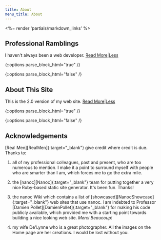 ```yaml
---
title: About
menu_title: About
---
```

<%= render 'partials/markdown_links' %>

## Professional Ramblings
I haven't always been a web developer. <a href="#" class="text_toggle" onclick="toggle_visibility('ramblings_content');">Read More|Less</a>

{::options parse_block_html="true" /}
<div id="ramblings_content" style="display:none">
In fact, I've been doing Rails development full time for about four years now, and I've been working with the [Ruby][Ruby]{:target="_blank"} language since 2005.

Prior to that, I spent 27 years in the semiconductor industry at various companies such as Ford Microelectronics, [Cypress Semiconductor][Cypress]{:target="_blank"} and [IBM][IBM]{:target="_blank"}. My roles varied, but basically I was a [DevOps][DevOps]{:target="_blank"} before the buzzword was invented: doing a combination of software development and system administration, as well as acting as the local SME for the Electronic Design Automation tools vital for the creation of [VLSI][VLSI] circuits.

My Ford Micro years in the 1980s was great fun. A Motor City exile working for a car company in Colorado - it doesn't get much better than that. We were designing [first generation][Intel8061]{:target="_blank"} automotive electronics during the week and running Mustangs and T-birds in [SCCA][SCCA]{:target="_blank"} Solo II competition on the weekends. Motor Head Nirvana.

But all things come to an end, and when I ran out of interesting things to do at Ford I jumped ship to a VLSI design startup, which promptly went under. The design team was picked up by Cypress, and I spent 14 years at the Colorado Springs Design Center where we designed [static RAMs][RAMs] that generated the company over $1.5 billion in revenue over that time.

During my Cypress term of enlistment the [Dot Bomb][DotBomb]{:target="_blank"} crash of 2000 played out, and after dodging more layoffs than I care to remember, my number came up in 2005, and that was the end of the road with Cypress.

Through a series of remarkable events, IBM decided to put a small team of circuit designers together (including myself) to tool up a new IBM IC design center in Colorado Springs, but yet another semiconductor market pullback killed that idea, and with a front-row seat to the IBM 2009 layoffs, I decided it was long past time to stop chasing electrons. Fortunately, I had been hacking on internal web sites and doing Ruby programming for awhile, so the transition to Rails web developer was a viable "second career" choice. And that's where I am today.![smiley1](/images/other/biggrin.gif/)

If you're interested in a more "formal" career timeline, my [LinkedIn][LinkedIn]{:target="_blank"} profile has all the dates and details. Cheers!

</div>
{::options parse_block_html="false" /}

## About This Site
This is the 2.0 version of my web site.
<a href="#" class="text_toggle" onclick="toggle_visibility('site_content');">Read More|Less</a>

{::options parse_block_html="true" /}
<div id="site_content" style="display:none">

This time around, I decided to use [nanoc][Nanoc]{:target="_blank"}, a Ruby-based static site generator. Basically, I use nanoc to build content, run the content through the nanoc compiler and upload the generated HTML pages up to my site's public directory.

I use a number of web tools to create various effects on the site. See the "Generated by" section of the footnotes at the bottom of this page for a complete list.

I have decided to continue to use the [Wordpress][Wordpress] blog tool even though nanoc has some very powerful built-in blogging features. I know Wordpress has a lot of overhead, there are constant updates, it's a favorite hacker target, blah, blah, blah. But it suits my purposes, and I don't want to burn anymore development time on the site right now. Maybe later.

Web site hosting is done by [NearlyFreeSpeech.net][NFSN]{:target="_blank"}. NFSN is a no-frills, metered service, DIY web hosting company. I've been with them since 2004. It costs me about $15 a year to run the site, plus another $10 for annual domain registration. It doesn't get any cheaper. The "down side" - you get to do everything yourself, so you need to be a combination web developer and sys admin.

Site photography by De'Lynne Lehman, all rights reserved.<br />

The source code for this site is publicly available at my [GitHub][GitHub]{:target="_blank"} location. Have fun.
</div>
{::options parse_block_html="false" /}

## Acknowledgements
[Real Men][RealMen]{:target="_blank"} give credit where credit is due. Thanks to:

1. all of my professional colleagues, past and present, who are too numerous to mention. I make it a point to surround myself with people who are smarter than I am, which forces me to go the extra mile.

2. the [nanoc][Nanoc]{:target="_blank"} team for putting together a very nice Ruby-based static site generator. It's been fun. Thanks!

3. the nanoc Wiki which contains a list of [showcased][NanocShowcase]{:target="_blank"} web sites that use nanoc. I am indebted to Professor [Damien Pollet][DamienPollet]{:target="_blank"} for making his code publicly available, which provided me with a starting point towards building a nice looking web site. *Merci Beaucoup!* 

4. my wife De'Lynne who is a great photographer. All the images on the Home page are her creations. I would be lost without you.

<script type="text/javascript">
function toggle_visibility(id) {
var e = document.getElementById(id);
e.style.display = ((e.style.display!='none') ? 'none' : 'block');
}
</script>

